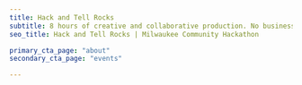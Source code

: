 ```yaml
---
title: Hack and Tell Rocks
subtitle: 8 hours of creative and collaborative production. No business models. No customer validation. No pitches. Just a time to hang out and create something awesome. Oh, plus delicious food.
seo_title: Hack and Tell Rocks | Milwaukee Community Hackathon

primary_cta_page: "about"
secondary_cta_page: "events"

---
```


